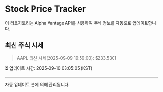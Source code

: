 
# Stock Price Tracker

이 리포지토리는 Alpha Vantage API를 사용하여 주식 정보를 자동으로 업데이트합니다.

## 최신 주식 시세
> AAPL 최신 시세(2025-09-09 19:59:00): $233.5301

⏳ 업데이트 시간: 2025-09-10 03:05:05 (KST)

---
자동 업데이트 봇에 의해 관리됩니다.
